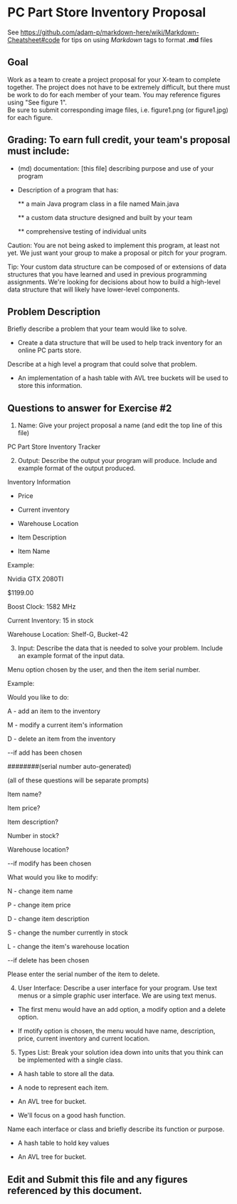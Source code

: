 # PC Part Store Inventory Proposal

See https://github.com/adam-p/markdown-here/wiki/Markdown-Cheatsheet#code for tips on using *Markdown* tags to format __.md__ files

## Goal

Work as a team to create a project proposal for your X-team to complete together.
The project does not have to be extremely difficult,
but there must be work to do for each member of your team.
You may reference figures using "See figure 1".  
Be sure to submit corresponding image files, i.e. figure1.png (or figure1.jpg) for each figure.

## Grading: To earn full credit, your team's proposal must include:

* (md) documentation: [this file] describing purpose and use of your program

* Description of a program that has:

  ** a main Java program class in a file named Main.java
  
  ** a custom data structure designed and built by your team
  
  ** comprehensive testing of individual units
  
 Caution: You are not being asked to implement this program, at least not yet. 
 We just want your group to make a proposal or pitch for your program.
 
 Tip: Your custom data structure can be composed of or extensions of data structures that you have learned and used in previous programming assignments.  We're looking for decisions about how to build a high-level data structure that will likely have lower-level components.

## Problem Description

Briefly describe a problem that your team would like to solve.  

- Create a data structure that will be used to help track inventory for an online PC parts store.

Describe at a high level a program that could solve that problem.

- An implementation of a hash table with AVL tree buckets will be used to store this information.

## Questions to answer for Exercise #2

1. Name: Give your project proposal a name (and edit the top line of this file)

PC Part Store Inventory Tracker


2. Output: Describe the output your program will produce.  Include and example format of the output produced.

Inventory Information

- Price

- Current inventory

- Warehouse Location  

- Item Description

- Item Name


Example:

Nvidia GTX 2080TI

$1199.00

Boost Clock: 1582 MHz

Current Inventory: 15 in stock

Warehouse Location: Shelf-G, Bucket-42


3. Input: Describe the data that is needed to solve your problem. Include an example format of the input data.

Menu option chosen by the user, and then the item serial number.

Example:


Would you like to do:

A - add an item to the inventory

M - modify a current item's information

D - delete an item from the inventory

--if add has been chosen

########(serial number auto-generated)

(all of these questions will be separate prompts)

Item name?

Item price?

Item description?

Number in stock?

Warehouse location?

--if modify has been chosen

What would you like to modify:

N - change item name

P - change item price

D - change item description

S - change the number currently in stock

L - change the item's warehouse location

--if delete has been chosen

Please enter the serial number of the item to delete.



4. User Interface: Describe a user interface for your program.  Use text menus or a simple graphic user interface.
We are using text menus.

- The first menu would have an add option, a modify option and a delete option.

- If motify option is chosen, the menu would have name, description, price, current inventory and current location.

5. Types List: Break your solution idea down into units that you think can be implemented with a single class.

- A hash table to store all the data.

- A node to represent each item.

- An AVL tree for bucket.

- We'll focus on a good hash function.

Name each interface or class and briefly describe its function or purpose.

- A hash table to hold key values

- An AVL tree for bucket.

## Edit and Submit this file and any figures referenced by this document.


